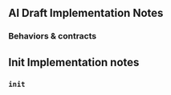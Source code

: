 
## AI Draft Implementation Notes  

### Behaviors & contracts



## Init Implementation notes 

### `init`

